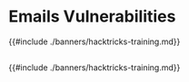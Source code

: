 # Emails Vulnerabilities

{{#include ./banners/hacktricks-training.md}}

##

##

{{#include ./banners/hacktricks-training.md}}
